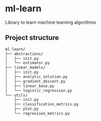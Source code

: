 # ml-learn

Library to learn machine learning algorithms

## Project structure

```bash
ml_learn/
├── abstractions/
│   ├── init.py
│   └── estimator.py
├── linear_models/
│   ├── init.py
│   ├── analytic_solution.py
│   ├── gradient_descent.py
│   ├── linear_base.py
│   └── logistic_regression.py
└── utils/
    ├── init.py
    ├── classification_metrics.py
    ├── plot.py
    └── regression_metrics.py
```
